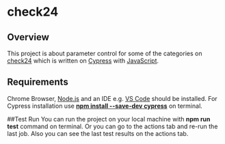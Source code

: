 # check24

## Overview 
This project is about parameter control for some of the categories on [check24](https://www.check24.de/) which is written on [Cypress](https://docs.cypress.io/) with [JavaScript](https://www.javascript.com/).

## Requirements
Chrome Browser, [Node.js](https://nodejs.org/en/) and an IDE e.g. [VS Code](https://code.visualstudio.com/) should be installed.
For Cypress installation use [**npm install --save-dev cypress**](https://www.npmjs.com/package/cypress) on terminal.

##Test Run
You can run the project on your local machine with **npm run test** command on terminal. Or you can go to the actions tab and re-run the last job. Also you can see the last test results on the actions tab.
